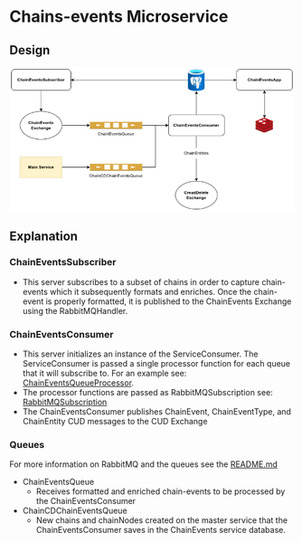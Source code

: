# Chains-events Microservice

## Design

![](Chain_Events_Service.drawio.png)

## Explanation

### ChainEventsSubscriber

- This server subscribes to a subset of chains in order to capture chain-events which it subsequently
  formats and enriches. Once the chain-event is properly formatted, it is published to the ChainEvents Exchange
  using the RabbitMQHandler.

### ChainEventsConsumer

- This server initializes an instance of the ServiceConsumer. The ServiceConsumer is passed
  a single processor function for each queue that it will subscribe to. For an example see:
  [ChainEventsQueueProcessor](ChainEventsConsumer/MessageProcessors/ChainEventsQueue.ts).
- The processor functions are passed as RabbitMQSubscription see: [RabbitMQSubscription](../../common-common/src/ServiceConsumer.ts)
- The ChainEventsConsumer publishes ChainEvent, ChainEventType, and ChainEntity CUD messages to the CUD Exchange

### Queues

For more information on RabbitMQ and the queues see the [README.md](../../common-common/src/rabbitmq/README.md)

- ChainEventsQueue
  - Receives formatted and enriched chain-events to be processed by the ChainEventsConsumer
- ChainCDChainEventsQueue
  - New chains and chainNodes created on the master service that the ChainEventsConsumer saves in the ChainEvents service
    database.
